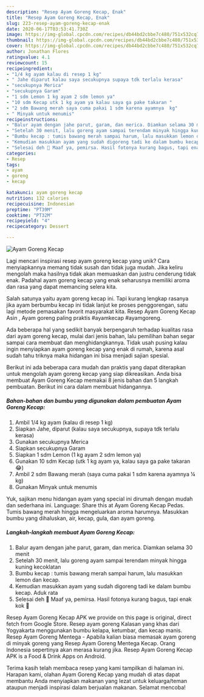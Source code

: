 ```yaml
---
description: "Resep Ayam Goreng Kecap, Enak"
title: "Resep Ayam Goreng Kecap, Enak"
slug: 223-resep-ayam-goreng-kecap-enak
date: 2020-06-17T03:53:41.730Z
image: https://img-global.cpcdn.com/recipes/db44bd2cbbe7c480/751x532cq70/ayam-goreng-kecap-foto-resep-utama.jpg
thumbnail: https://img-global.cpcdn.com/recipes/db44bd2cbbe7c480/751x532cq70/ayam-goreng-kecap-foto-resep-utama.jpg
cover: https://img-global.cpcdn.com/recipes/db44bd2cbbe7c480/751x532cq70/ayam-goreng-kecap-foto-resep-utama.jpg
author: Jonathan Flores
ratingvalue: 4.1
reviewcount: 15
recipeingredient:
- "1/4 kg ayam kalau di resep 1 kg"
- " Jahe diparut kalau saya secukupnya supaya tdk terlalu kerasa"
- "secukupnya Merica"
- "secukupnya Garam"
- "1 sdm Lemon 1 kg ayam 2 sdm lemon ya"
- "10 sdm Kecap utk 1 kg ayam ya kalau saya ga pake takaran "
- "2 sdm Bawang merah saya cuma pakai 1 sdm karena ayamnya  kg"
- " Minyak untuk menumis"
recipeinstructions:
- "Balur ayam dengan jahe parut, garam, dan merica. Diamkan selama 30 menit"
- "Setelah 30 menit, lalu goreng ayam sampai terendam minyak hingga kuning kecoklatan"
- "Bumbu kecap : tumis bawang merah sampai harum, lalu masukkan lemon dan kecap."
- "Kemudian masukkan ayam yang sudah digoreng tadi ke dalam bumbu kecap. Aduk rata"
- "Selesai deh 🤤 Maaf ya, pemirsa. Hasil fotonya kurang bagus, tapi enak kok 🤤"
categories:
- Resep
tags:
- ayam
- goreng
- kecap

katakunci: ayam goreng kecap 
nutrition: 132 calories
recipecuisine: Indonesian
preptime: "PT39M"
cooktime: "PT32M"
recipeyield: "4"
recipecategory: Dessert

---
```



![Ayam Goreng Kecap](https://img-global.cpcdn.com/recipes/db44bd2cbbe7c480/751x532cq70/ayam-goreng-kecap-foto-resep-utama.jpg)

Lagi mencari inspirasi resep ayam goreng kecap yang unik? Cara menyiapkannya memang tidak susah dan tidak juga mudah. Jika keliru mengolah maka hasilnya tidak akan memuaskan dan justru cenderung tidak enak. Padahal ayam goreng kecap yang enak seharusnya memiliki aroma dan rasa yang dapat memancing selera kita.

Salah satunya yaitu ayam goreng kecap ini. Tapi kurang lengkap rasanya jika ayam berbumbu kecap ini tidak lanjut ke proses penggorengan, satu lagi metode pemasakan favorit masyarakat kita. Resep Ayam Goreng Kecap Asin , Ayam goreng paling praktis #ayamkecap #ayamgoreng.

Ada beberapa hal yang sedikit banyak berpengaruh terhadap kualitas rasa dari ayam goreng kecap, mulai dari jenis bahan, lalu pemilihan bahan segar sampai cara membuat dan menghidangkannya. Tidak usah pusing kalau ingin menyiapkan ayam goreng kecap yang enak di rumah, karena asal sudah tahu triknya maka hidangan ini bisa menjadi sajian spesial.


Berikut ini ada beberapa cara mudah dan praktis yang dapat diterapkan untuk mengolah ayam goreng kecap yang siap dikreasikan. Anda bisa membuat Ayam Goreng Kecap memakai 8 jenis bahan dan 5 langkah pembuatan. Berikut ini cara dalam membuat hidangannya.

<!--inarticleads1-->

##### Bahan-bahan dan bumbu yang digunakan dalam pembuatan Ayam Goreng Kecap:

1. Ambil 1/4 kg ayam (kalau di resep 1 kg)
1. Siapkan  Jahe, diparut (kalau saya secukupnya, supaya tdk terlalu kerasa)
1. Gunakan secukupnya Merica
1. Siapkan secukupnya Garam
1. Siapkan 1 sdm Lemon (1 kg ayam 2 sdm lemon ya)
1. Gunakan 10 sdm Kecap (utk 1 kg ayam ya, kalau saya ga pake takaran 😂)
1. Ambil 2 sdm Bawang merah (saya cuma pakai 1 sdm karena ayamnya ¼ kg)
1. Gunakan  Minyak untuk menumis


Yuk, sajikan menu hidangan ayam yang special ini dirumah dengan mudah dan sederhana ini. Language: Share this at Ayam Goreng Kecap Pedas. Tumis bawang merah hingga mengeluarkan aroma harumnya. Masukkan bumbu yang dihaluskan, air, kecap, gula, dan ayam goreng. 

<!--inarticleads2-->

##### Langkah-langkah membuat Ayam Goreng Kecap:

1. Balur ayam dengan jahe parut, garam, dan merica. Diamkan selama 30 menit
1. Setelah 30 menit, lalu goreng ayam sampai terendam minyak hingga kuning kecoklatan
1. Bumbu kecap : tumis bawang merah sampai harum, lalu masukkan lemon dan kecap.
1. Kemudian masukkan ayam yang sudah digoreng tadi ke dalam bumbu kecap. Aduk rata
1. Selesai deh 🤤 Maaf ya, pemirsa. Hasil fotonya kurang bagus, tapi enak kok 🤤


Resep Ayam Goreng Kecap APK we provide on this page is original, direct fetch from Google Store. Resep ayam goreng Kalasan yang khas dari Yogyakarta menggunakan bumbu kelapa, ketumbar, dan kecap manis. Resep Ayam Goreng Mentega - Apabila kalian biasa memasak ayam goreng di minyak goreng yang Resep Ayam Goreng Mentega Kecap. Orang Indonesia sepertinya akan merasa kurang jika. Resep Ayam Goreng Kecap APK is a Food &amp; Drink Apps on Android. 

Terima kasih telah membaca resep yang kami tampilkan di halaman ini. Harapan kami, olahan Ayam Goreng Kecap yang mudah di atas dapat membantu Anda menyiapkan makanan yang lezat untuk keluarga/teman ataupun menjadi inspirasi dalam berjualan makanan. Selamat mencoba!
